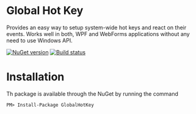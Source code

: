 # Global Hot Key
Provides an easy way to setup system-wide hot keys and react on their events. Works well in both, WPF and WebForms applications without any need to use Windows API.

[![NuGet version](https://badge.fury.io/nu/GlobalHotKey.svg)](https://badge.fury.io/nu/GlobalHotKey)
[![Build status](https://ci.appveyor.com/api/projects/status/t2rscs53ixde474k?svg=true)](https://ci.appveyor.com/project/kirmir/globalhotkey-9re99)

# Installation

Th package is available through the NuGet by running the command

```
PM> Install-Package GlobalHotKey
```
